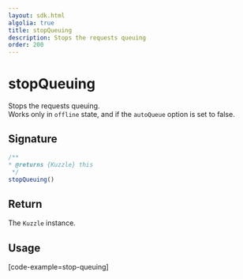 ```yaml
---
layout: sdk.html
algolia: true
title: stopQueuing
description: Stops the requests queuing
order: 200
---
```


# stopQueuing
Stops the requests queuing.  
Works only in `offline` state, and if the `autoQueue` option is set to false.  

## Signature
```javascript
/**
* @returns {Kuzzle} this
 */
stopQueuing()
```

## Return

The `Kuzzle` instance.

## Usage

[code-example=stop-queuing]

